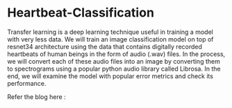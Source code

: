 # Heartbeat-Classification
Transfer learning is a deep learning technique useful in training a model with very less data. We will train an image classification model on top of resnet34 architecture using the data that contains digitally recorded heartbeats of human beings in the form of audio (.wav) files. In the process, we will convert each of these audio files into an image by converting them to spectrograms using a popular python audio library called Librosa. In the end, we will examine the model with popular error metrics and check its performance.

Refer the blog here : 
